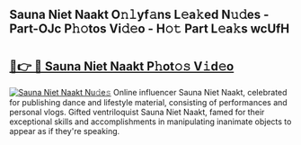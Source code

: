 ## Sauna Niet Naakt O𝚗𝚕yf𝚊ns L𝚎a𝚔ed N𝚞𝚍es - Part-OJc P𝚑𝚘tos Vi𝚍𝚎o - H𝚘𝚝 Part L𝚎a𝚔s wcUfH

# <h2><a href="http://kf8741.oniu.top/?m=Sauna+Niet+Naakt">🔗👉 🔴 Sauna Niet Naakt P𝚑ot𝚘𝚜 V𝚒d𝚎o</a></h2>

[![Sauna Niet Naakt Nu𝚍e𝚜](https://i.imgur.com/0qMVB7G.gif)](http://kf8741.oniu.top/?m=Sauna+Niet+Naakt)
Online influencer Sauna Niet Naakt, celebrated for publishing dance and lifestyle material, consisting of performances and personal vlogs. Gifted ventriloquist Sauna Niet Naakt, famed for their exceptional skills and accomplishments in manipulating inanimate objects to appear as if they're speaking.  
